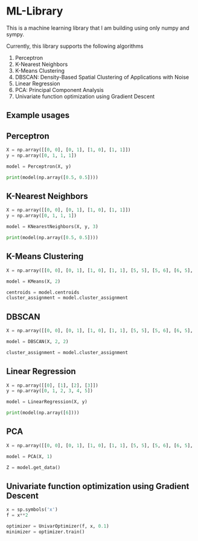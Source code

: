 # ML-Library

This is a machine learning library that I am building using only numpy and sympy.

Currently, this library supports the following algorithms

1. Perceptron
2. K-Nearest Neighbors
3. K-Means Clustering
4. DBSCAN: Density-Based Spatial Clustering of Applications with Noise
5. Linear Regression
6. PCA: Principal Component Analysis
7. Univariate function optimization using Gradient Descent

## Example usages

## Perceptron
```python
X = np.array([[0, 0], [0, 1], [1, 0], [1, 1]])
y = np.array([0, 1, 1, 1])

model = Perceptron(X, y)

print(model(np.array([0.5, 0.5])))
```

## K-Nearest Neighbors
```python
X = np.array([[0, 0], [0, 1], [1, 0], [1, 1]])
y = np.array([0, 1, 1, 1])

model = KNearestNeighbors(X, y, 3)

print(model(np.array([0.5, 0.5])))
```

## K-Means Clustering
```python
X = np.array([[0, 0], [0, 1], [1, 0], [1, 1], [5, 5], [5, 6], [6, 5], [6, 6]])

model = KMeans(X, 2)

centroids = model.centroids
cluster_assignment = model.cluster_assignment
```

## DBSCAN
```python
X = np.array([[0, 0], [0, 1], [1, 0], [1, 1], [5, 5], [5, 6], [6, 5], [6, 6]])

model = DBSCAN(X, 2, 2)

cluster_assignment = model.cluster_assignment
```

## Linear Regression
```python
X = np.array([[0], [1], [2], [3]])
y = np.array([0, 1, 2, 3, 4, 5])

model = LinearRegression(X, y)

print(model(np.array([6])))
```

## PCA
```python
X = np.array([[0, 0], [0, 1], [1, 0], [1, 1], [5, 5], [5, 6], [6, 5], [6, 6]])

model = PCA(X, 1)

Z = model.get_data()
```

## Univariate function optimization using Gradient Descent
```python
x = sp.symbols('x')
f = x**2

optimizer = UnivarOptimizer(f, x, 0.1)
minimizer = optimizer.train()
```



